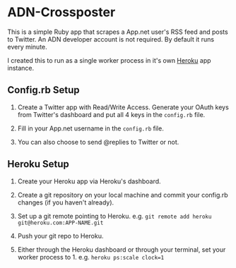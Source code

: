 # ADN-Crossposter

This is a simple Ruby app that scrapes a App.net user's RSS feed and posts to Twitter. An ADN developer account is not required. By default it runs every minute.

I created this to run as a single worker process in it's own [Heroku](https://www.heroku.com/) app instance.

## Config.rb Setup

1. Create a Twitter app with Read/Write Access. Generate your OAuth keys from Twitter's dashboard and put all 4 keys in the `config.rb` file.

2. Fill in your App.net username in the `config.rb` file.

3. You can also choose to send @replies to Twitter or not.

## Heroku Setup

1. Create your Heroku app via Heroku's dashboard.

2. Create a git repository on your local machine and commit your config.rb changes (if you haven't already).

3. Set up a git remote pointing to Heroku. 
e.g. `git remote add heroku git@heroku.com:APP-NAME.git`

4. Push your git repo to Heroku.

5. Either through the Heroku dashboard or through your terminal, set your worker process to 1. 
e.g. `heroku ps:scale clock=1`
